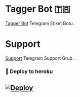 # Tagger Bot 🇹🇷
[Tagger Bot](https://t.me/BlackEtiketBot) Telegram Etiket Botu .

# Support 
[Support](https://t.me/Sohbetikatarsis) Telegram Support Grub .

### 🚀 Deploy to heroku
[![Deploy](https://www.herokucdn.com/deploy/button.svg)](https://heroku.com/deploy?template=https://github.com/MehmetAtes21/Tagger)
-










